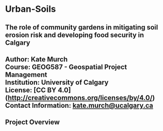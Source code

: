 # Urban-Soils
## The role of community gardens in mitigating soil erosion risk and developing food security in Calgary
**Author**: Kate Murch  
**Course**: GEOG587 - Geospatial Project Management  
**Institution**: University of Calgary  
**License**: [CC BY 4.0] (http://creativecommons.org/licenses/by/4.0/)  
**Contact Information**: kate.murch@ucalgary.ca
---
## Project Overview
